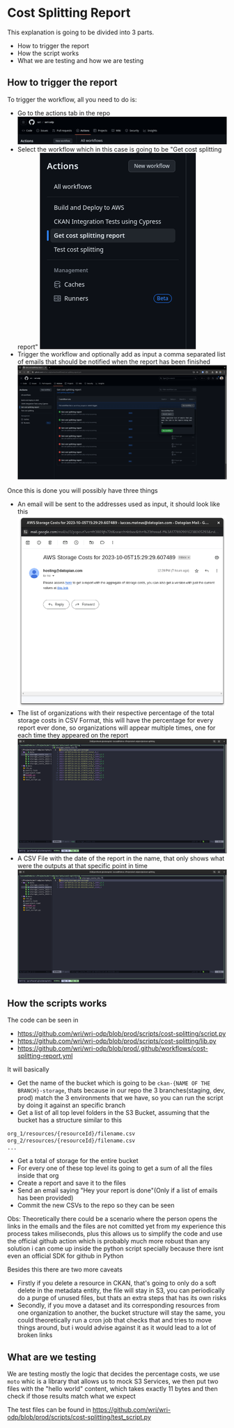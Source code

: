 # Cost Splitting Report 

This explanation is going to be divided into 3 parts.

- How to trigger the report
- How the script works
- What we are testing and how we are testing

## How to trigger the report

To trigger the workflow, all you need to do is:

- Go to the actions tab in the repo 
![Select actions](./actions_tab.png)
- Select the workflow which in this case is going to be "Get cost splitting report"
![Select workflow](./select_workflow.png)
- Trigger the workflow and optionally add as input a comma separated list of emails that should be notified when the report has been finished
![Trigger workflow](./trigger_workflow.png)

Once this is done you will possibly have three things

- An email will be sent to the addresses used as input, it should look like this
![Email sent](email_sent.png)
- The list of organizations with their respective percentage of the total storage costs in CSV Format, this will have the percentage for every report ever done, so organizations will appear multiple times, one for each time they appeared on the report
![Storage report](./storage_report.png)
- A CSV File with the date of the report in the name, that only shows what were the outputs at that specific point in time
![Storage report for point in time](./storage_report_2.png)

## How the scripts works

The code can be seen in 

- https://github.com/wri/wri-odp/blob/prod/scripts/cost-splitting/script.py
- https://github.com/wri/wri-odp/blob/prod/scripts/cost-splitting/lib.py
- https://github.com/wri/wri-odp/blob/prod/.github/workflows/cost-splitting-report.yml

It will basically 

- Get the name of the bucket which is going to be `ckan-{NAME OF THE BRANCH}-storage`, thats because in our repo the 3 branches(staging, dev, prod) match the 3 environments that we have, so you can run the script by doing it against an specific branch
- Get a list of all top level folders in the S3 Bucket, assuming that the bucket has a structure similar to this
```
org_1/resources/{resourceId}/filename.csv
org_2/resources/{resourceId}/filename.csv
...
```
- Get a total of storage for the entire bucket
- For every one of these top level its going to get a sum of all the files inside that org 
- Create a report and save it to the files
- Send an email saying "Hey your report is done"(Only if a list of emails has been provided)
- Commit the new CSVs to the repo so they can be seen

Obs: Theoretically there could be a scenario where the person opens the links in the emails and the files are not comitted yet from my experience this process takes miliseconds, plus this allows us to simplify the code and use the official github action which is probably much more robust than any solution i can come up inside the python script specially because there isnt even an official SDK for github in Python

Besides this there are two more caveats

- Firstly if you delete a resource in CKAN, that's going to only do a soft delete in the metadata entity, the file will stay in S3, you can periodically do a purge of unused files, but thats an extra steps that has its own risks
- Secondly, if you move a dataset and its corresponding resources from one organization to another, the bucket structure will stay the same, you could theoretically run a cron job that checks that and tries to move things around, but i would advise against it as it would lead to a lot of broken links

## What are we testing 

We are testing mostly the logic that decides the percentage costs, we use `moto` whic is a library that allows us to mock S3 Services, we then put two files with the "hello world" content, which takes exactly 11 bytes and then check if those results match what we expect

The test files can be found in https://github.com/wri/wri-odp/blob/prod/scripts/cost-splitting/test_script.py
